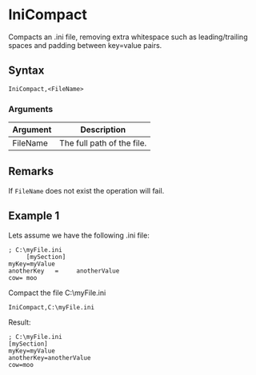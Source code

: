 # IniCompact

Compacts an .ini file, removing extra whitespace such as leading/trailing spaces and padding between key=value pairs.

## Syntax

```pebakery
IniCompact,<FileName>
```

### Arguments

| Argument | Description |
| --- | --- |
| FileName | The full path of the file. |

## Remarks

If `FileName` does not exist the operation will fail.

## Example 1

Lets assume we have the following .ini file:

```pebakery
; C:\myFile.ini
     [mySection]
myKey=myValue
anotherKey   =     anotherValue
cow= moo
```

Compact the file C:\myFile.ini

```pebakery
IniCompact,C:\myFile.ini
```

Result:

```pebakery
; C:\myFile.ini
[mySection]
myKey=myValue
anotherKey=anotherValue
cow=moo
```
